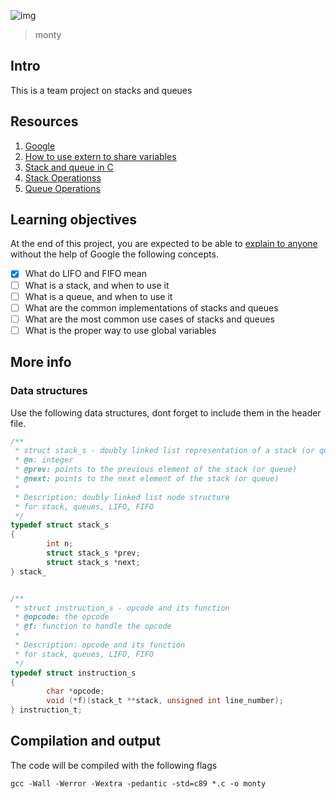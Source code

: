 ![img](https://assets.imaginablefutures.com/media/images/ALX_Logo.max-200x150.png)
  > monty 

## Intro 
This is a team project on stacks and queues 

## Resources 
1. [Google](https://www.google.com/webhp?q=stack%20and%20queue)
2. [How to use extern to share variables](https://stackoverflow.com/questions/1433204/how-do-i-use-extern-to-share-variables-between-source-files)
3. [Stack and queue in C](https://data-flair.training/blogs/stacks-and-queues-in-c/)
4. [Stack Operationss](https://www.digitalocean.com/community/tutorials/stack-in-c)
5. [Queue Operations](https://www.edureka.co/blog/queue-in-c/)

## Learning objectives 
At the end of this project, you are expected to be able to [explain to anyone](https://fs.blog/feynman-learning-technique/) without the help of Google the following concepts. 

* [X] What do LIFO and FIFO mean
* [ ] What is a stack, and when to use it
* [ ] What is a queue, and when to use it
* [ ] What are the common implementations of stacks and queues
* [ ] What are the most common use cases of stacks and queues
* [ ] What is the proper way to use global variables

## More info
### Data structures 
Use the following data structures, dont forget to include them in the header file.

```c
/**
 * struct stack_s - doubly linked list representation of a stack (or queue)
 * @n: integer
 * @prev: points to the previous element of the stack (or queue)
 * @next: points to the next element of the stack (or queue)
 *
 * Description: doubly linked list node structure
 * for stack, queues, LIFO, FIFO
 */
typedef struct stack_s
{
        int n;
        struct stack_s *prev;
        struct stack_s *next;
} stack_
```

```c

/**
 * struct instruction_s - opcode and its function
 * @opcode: the opcode
 * @f: function to handle the opcode
 *
 * Description: opcode and its function
 * for stack, queues, LIFO, FIFO
 */
typedef struct instruction_s
{
        char *opcode;
        void (*f)(stack_t **stack, unsigned int line_number);
} instruction_t;
```

## Compilation and output
The code will be compiled with the following flags 

~~~
gcc -Wall -Werror -Wextra -pedantic -std=c89 *.c -o monty 
~~~ 